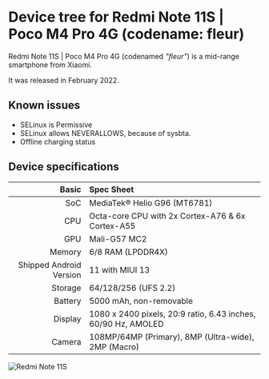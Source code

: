# Device tree for Redmi Note 11S | Poco M4 Pro 4G (codename: fleur)

Redmi Note 11S | Poco M4 Pro 4G (codenamed _"fleur"_) is a mid-range smartphone from Xiaomi.

It was released in February 2022.

## Known issues
- SELinux is Permissive
- SELinux allows NEVERALLOWS, because of sysbta.
- Offline charging status


## Device specifications

|                   Basic | Spec Sheet                                                         |
| ----------------------: | :----------------------------------------------------------------- |
|                     SoC | MediaTek® Helio G96 (MT6781)                                       |
|                     CPU | Octa-core CPU with 2x Cortex-A76 & 6x Cortex-A55                   |
|                     GPU | Mali-G57 MC2                                                       |
|                  Memory | 6/8 RAM (LPDDR4X)                                                  |
| Shipped Android Version | 11 with MIUI 13                                                    |
|                 Storage | 64/128/256 (UFS 2.2)                                               |
|                 Battery | 5000 mAh, non-removable                                            |
|                 Display | 1080 x 2400 pixels, 20:9 ratio, 6.43 inches, 60/90 Hz, AMOLED      |
|                  Camera | 108MP/64MP (Primary), 8MP (Ultra-wide), 2MP (Macro)                |

![Redmi Note 11S](https://m.media-amazon.com/images/I/715iHuJXgVL._SX679_.jpg)
